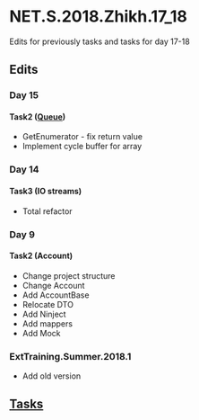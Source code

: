 # NET.S.2018.Zhikh.17_18
Edits for previously tasks and tasks for day 17-18
## Edits
### Day 15
#### Task2 ([Queue](https://github.com/Zhikh/NET.S.2018.Zhikh.15/blob/master/Task2/Queue.cs))
- GetEnumerator - fix return value
- Implement cycle buffer for array
### Day 14
#### Task3 (IO streams)
- Total refactor
### Day 9
#### Task2 (Account)
- Change project structure
- Change Account
- Add AccountBase
- Relocate DTO
- Add Ninject
- Add mappers
- Add Mock
### ExtTraining.Summer.2018.1 
- Add old version
## [Tasks](https://github.com/AnzhelikaKravchuk/Training-Summer-Express-2018/tree/master/Days%2017-18)
